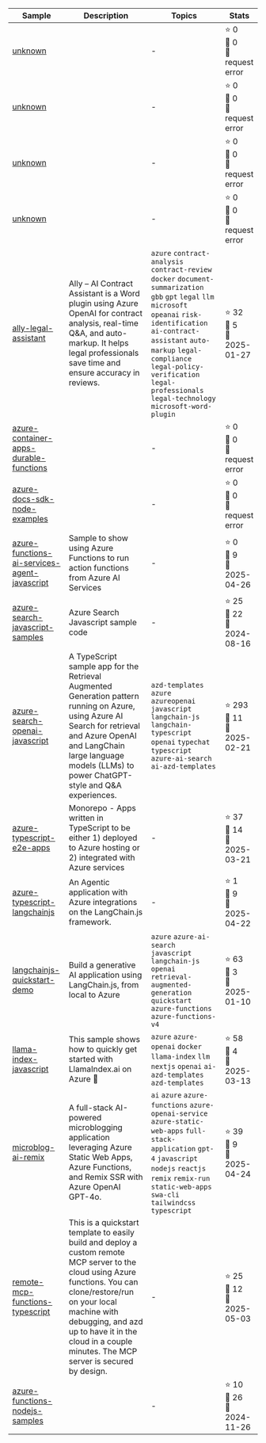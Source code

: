 | Sample | Description | Topics | Stats |
| ------ | ----------- | ------ | ----- |
| [unknown][unknown] |  | - | ⭐ 0 <br> 👀 0 <br> 🔄 request error |
| [unknown][unknown] |  | - | ⭐ 0 <br> 👀 0 <br> 🔄 request error |
| [unknown][unknown] |  | - | ⭐ 0 <br> 👀 0 <br> 🔄 request error |
| [unknown][unknown] |  | - | ⭐ 0 <br> 👀 0 <br> 🔄 request error |
| [ally-legal-assistant][ally-legal-assistant] | Ally – AI Contract Assistant is a Word plugin using Azure OpenAI for contract analysis, real-time Q&A, and auto-markup. It helps legal professionals save time and ensure accuracy in reviews. | `azure` `contract-analysis` `contract-review` `docker` `document-summarization` `gbb` `gpt` `legal` `llm` `microsoft` `opeanai` `risk-identification` `ai-contract-assistant` `auto-markup` `legal-compliance` `legal-policy-verification` `legal-professionals` `legal-technology` `microsoft-word-plugin` | ⭐ 32 <br> 👀 5 <br> 🔄 2025-01-27 |
| [azure-container-apps-durable-functions][azure-container-apps-durable-functions] |  | - | ⭐ 0 <br> 👀 0 <br> 🔄 request error |
| [azure-docs-sdk-node-examples][azure-docs-sdk-node-examples] |  | - | ⭐ 0 <br> 👀 0 <br> 🔄 request error |
| [azure-functions-ai-services-agent-javascript][azure-functions-ai-services-agent-javascript] | Sample to show using Azure Functions to run action functions from Azure AI Services | - | ⭐ 0 <br> 👀 9 <br> 🔄 2025-04-26 |
| [azure-search-javascript-samples][azure-search-javascript-samples] | Azure Search Javascript sample code | - | ⭐ 25 <br> 👀 22 <br> 🔄 2024-08-16 |
| [azure-search-openai-javascript][azure-search-openai-javascript] | A TypeScript sample app for the Retrieval Augmented Generation pattern running on Azure, using Azure AI Search for retrieval and Azure OpenAI and LangChain large language models (LLMs) to power ChatGPT-style and Q&A experiences. | `azd-templates` `azure` `azureopenai` `javascript` `langchain-js` `langchain-typescript` `openai` `typechat` `typescript` `azure-ai-search` `ai-azd-templates` | ⭐ 293 <br> 👀 11 <br> 🔄 2025-02-21 |
| [azure-typescript-e2e-apps][azure-typescript-e2e-apps] | Monorepo - Apps written in TypeScript to be either 1) deployed to Azure hosting or 2) integrated with Azure services | - | ⭐ 37 <br> 👀 14 <br> 🔄 2025-03-21 |
| [azure-typescript-langchainjs][azure-typescript-langchainjs] | An Agentic application with Azure integrations on the LangChain.js framework.  | - | ⭐ 1 <br> 👀 9 <br> 🔄 2025-04-22 |
| [langchainjs-quickstart-demo][langchainjs-quickstart-demo] | Build a generative AI application using LangChain.js, from local to Azure | `azure` `azure-ai-search` `javascript` `langchain-js` `openai` `retrieval-augmented-generation` `quickstart` `azure-functions` `azure-functions-v4` | ⭐ 63 <br> 👀 3 <br> 🔄 2025-01-10 |
| [llama-index-javascript][llama-index-javascript] | This sample shows how to quickly get started with LlamaIndex.ai on Azure 🚀 | `azure` `azure-openai` `docker` `llama-index` `llm` `nextjs` `openai` `ai-azd-templates` `azd-templates` | ⭐ 58 <br> 👀 4 <br> 🔄 2025-03-13 |
| [microblog-ai-remix][microblog-ai-remix] | A full-stack AI-powered microblogging application leveraging Azure Static Web Apps, Azure Functions, and Remix SSR with Azure OpenAI GPT-4o. | `ai` `azure` `azure-functions` `azure-openai-service` `azure-static-web-apps` `full-stack-application` `gpt-4` `javascript` `nodejs` `reactjs` `remix` `remix-run` `static-web-apps` `swa-cli` `tailwindcss` `typescript` | ⭐ 39 <br> 👀 9 <br> 🔄 2025-04-24 |
| [remote-mcp-functions-typescript][remote-mcp-functions-typescript] | This is a quickstart template to easily build and deploy a custom remote MCP server to the cloud using Azure functions. You can clone/restore/run on your local machine with debugging, and azd up to have it in the cloud in a couple minutes. The MCP server is secured by design. | - | ⭐ 25 <br> 👀 12 <br> 🔄 2025-05-03 |
| [azure-functions-nodejs-samples][azure-functions-nodejs-samples] |  | - | ⭐ 10 <br> 👀 26 <br> 🔄 2024-11-26 |


[unknown]: https://unknown/https://Azure-Samples/azure-ai-agents-javascript
[unknown]: https://unknown/https://Azure-Samples/durablefunctions-apiscraping-nodejs
[unknown]: https://unknown/https://Azure-Samples/todo-nodejs-mongo-aca
[unknown]: https://unknown/https://Azure-Samples/todo-nodejs-mongo
[ally-legal-assistant]: https://Azure-Samples/ally-legal-assistant
[azure-container-apps-durable-functions]: https://Azure-Samples/azure-container-apps-durable-functions
[azure-docs-sdk-node-examples]: https://Azure-Samples/azure-docs-sdk-node-examples
[azure-functions-ai-services-agent-javascript]: https://azure-samples/azure-functions-ai-services-agent-javascript
[azure-search-javascript-samples]: https://Azure-Samples/azure-search-javascript-samples
[azure-search-openai-javascript]: https://Azure-Samples/azure-search-openai-javascript
[azure-typescript-e2e-apps]: https://Azure-Samples/azure-typescript-e2e-apps
[azure-typescript-langchainjs]: https://Azure-Samples/azure-typescript-langchainjs
[langchainjs-quickstart-demo]: https://Azure-Samples/langchainjs-quickstart-demo
[llama-index-javascript]: https://Azure-Samples/llama-index-javascript
[microblog-ai-remix]: https://Azure-Samples/microblog-ai-remix
[remote-mcp-functions-typescript]: https://Azure-Samples/remote-mcp-functions-typescript
[azure-functions-nodejs-samples]: https://Azure/azure-functions-nodejs-samples
